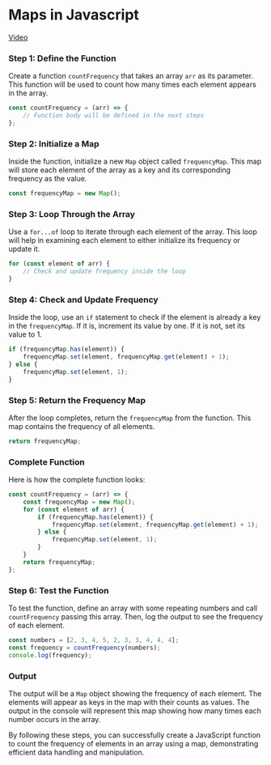 # Maps in Javascript

[Video](https://vimeo.com/935013439/cd185f9d1c?share=copy)

### Step 1: Define the Function
Create a function `countFrequency` that takes an array `arr` as its parameter. This function will be used to count how many times each element appears in the array.

```javascript
const countFrequency = (arr) => {
    // Function body will be defined in the next steps
};
```

### Step 2: Initialize a Map
Inside the function, initialize a new `Map` object called `frequencyMap`. This map will store each element of the array as a key and its corresponding frequency as the value.

```javascript
const frequencyMap = new Map();
```

### Step 3: Loop Through the Array
Use a `for...of` loop to iterate through each element of the array. This loop will help in examining each element to either initialize its frequency or update it.

```javascript
for (const element of arr) {
    // Check and update frequency inside the loop
}
```

### Step 4: Check and Update Frequency
Inside the loop, use an `if` statement to check if the element is already a key in the `frequencyMap`. If it is, increment its value by one. If it is not, set its value to 1.

```javascript
if (frequencyMap.has(element)) {
    frequencyMap.set(element, frequencyMap.get(element) + 1);
} else {
    frequencyMap.set(element, 1);
}
```

### Step 5: Return the Frequency Map
After the loop completes, return the `frequencyMap` from the function. This map contains the frequency of all elements.

```javascript
return frequencyMap;
```

### Complete Function
Here is how the complete function looks:

```javascript
const countFrequency = (arr) => {
    const frequencyMap = new Map();
    for (const element of arr) {
        if (frequencyMap.has(element)) {
            frequencyMap.set(element, frequencyMap.get(element) + 1);
        } else {
            frequencyMap.set(element, 1);
        }
    }
    return frequencyMap;
};
```

### Step 6: Test the Function
To test the function, define an array with some repeating numbers and call `countFrequency` passing this array. Then, log the output to see the frequency of each element.

```javascript
const numbers = [2, 3, 4, 5, 2, 3, 3, 4, 4, 4];
const frequency = countFrequency(numbers);
console.log(frequency);
```

### Output
The output will be a `Map` object showing the frequency of each element. The elements will appear as keys in the map with their counts as values. The output in the console will represent this map showing how many times each number occurs in the array.

By following these steps, you can successfully create a JavaScript function to count the frequency of elements in an array using a map, demonstrating efficient data handling and manipulation.